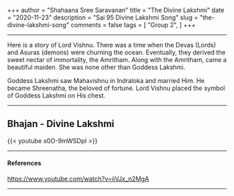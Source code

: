 +++
author = "Shahaana Sree Saravanan"
title = "The Divine Lakshmi"
date = "2020-11-23"
description = "Sai 95 Divine Lakshmi Song"
slug = "the-divine-lakshmi-song"
comments = false
tags = [
    "Group 2",
]
+++

---

Here is a story of Lord Vishnu. There was a time when the Devas (Lords) and Asuras (demons) were churning the ocean. Eventually, they derived the sweet nectar of immortality, the Amritham. Along with the Amritham, came a beautiful maiden. She was none other than Goddess Lakshmi.

Goddess Lakshmi saw Mahavishnu in Indraloka and married Him. He became Shreenatha, the beloved of fortune. Lord Vishnu placed the symbol of Goddess Lakshmi on His chest.

---

## Bhajan - Divine Lakshmi

{{< youtube x0O-9mWSDpI >}}

---

#### References

https://www.youtube.com/watch?v=iiVJx_n2MgA

---